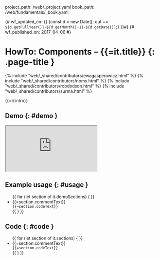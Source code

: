 project_path: /web/_project.yaml
book_path: /web/fundamentals/_book.yaml

{# wf_updated_on: {{ {const d = new Date(); out += `${d.getFullYear()}-${d.getMonth()+1}-${d.getDate()}`;} }}#}
{# wf_published_on: 2017-04-06 #}

# HowTo: Components – {{=it.title}} {: .page-title }

{% include "web/_shared/contributors/ewagasperowicz.html" %}
{% include "web/_shared/contributors/noms.html" %}
{% include "web/_shared/contributors/robdodson.html" %}
{% include "web/_shared/contributors/surma.html" %}

<link rel="stylesheet" href="prism-solarizedlight.css">
<link rel="stylesheet" href="main.css">

{{=it.intro}}

## Demo {: #demo }
<iframe src="https://googlechrome.github.io/howto-components/{{=it.title}}_demo.html" class="demo" aria-label="live demo" role="region"></iframe>

## Example usage {: #usage }
<ul class="literate demo" id="{{=it.title}}_demo">
{{ for (let section of it.demoSections) { }}
<li class="{{=section.commentType.toLowerCase()}} {{? (section.commentText.length <= 0) && (section.codeText.length <= 0)}}empty{{?}}">
<div class="literate-text {{? section.commentText.length <= 0}}empty{{?}}">{{=section.commentText}}</div>
<code class="literate-code {{? section.codeText.length <= 0}}empty{{?}}">{{=section.codeText}}</code>
</li>
{{ } }}
</ul>

## Code {: #code }
<ul class="literate code" id="{{=it.title}}_impl">
  {{ for (let section of it.sections) { }}
<li class="{{=section.commentType.toLowerCase()}} {{? (section.commentText.length <= 0) && (section.codeText.length <= 0)}}empty{{?}}">
<div class="literate-text {{? section.commentText.length <= 0}}empty{{?}}">{{=section.commentText}}</div>
<code class="literate-code {{? section.codeText.length <= 0}}empty{{?}}">{{=section.codeText}}</code>
</li>
{{ } }}
</ul>
